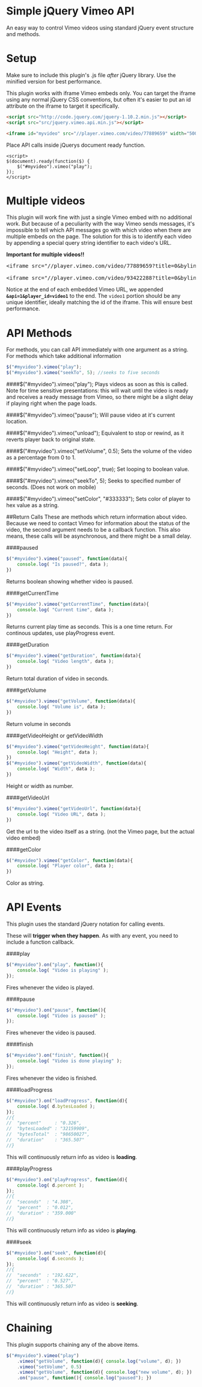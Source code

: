 Simple jQuery Vimeo API
================

An easy way to control Vimeo videos using standard jQuery event structure and methods.

Setup
========
Make sure to include this plugin's .js file *after* jQuery library. Use the minified version for best performance.

This plugin works with iframe Vimeo embeds only. You can target the iframe using any normal jQuery CSS conventions, but often it's easier to put an id attribute on the iframe to target it specifically.

```html
<script src="http://code.jquery.com/jquery-1.10.2.min.js"></script>
<script src="src/jquery.vimeo.api.min.js"></script>

<iframe id="myvideo" src="//player.vimeo.com/video/77889659" width="500" height="281" frameborder="0" webkitallowfullscreen mozallowfullscreen allowfullscreen></iframe>

```

Place API calls inside jQuerys document ready function.

```
<script>
$(document).ready(function($) {
    $("#myvideo").vimeo("play");
});
</script>
```

Multiple videos
========
This plugin will work fine with just a single Vimeo embed with no additional work. But because of a peculiarity with the way Vimeo sends messages, it's impossible to tell which API messages go with which video when there are multiple embeds on the page. The solution for this is to identify each video by appending a special query string identifier to each video's URL.

**Important for multiple videos!!**
<pre>
&lt;iframe src="//player.vimeo.com/video/77889659?title=0&amp;byline=0&amp;portrait=0<strong>&amp;api=1&amp;player_id=video1</strong>" width="500" height="281" frameborder="0" webkitallowfullscreen mozallowfullscreen allowfullscreen&gt;&lt;/iframe&gt;

&lt;iframe src="//player.vimeo.com/video/93422288?title=0&amp;byline=0&amp;portrait=0<strong>&amp;api=1&amp;player_id=video2</strong>" width="500" height="281" frameborder="0" webkitallowfullscreen mozallowfullscreen allowfullscreen&gt;&lt;/iframe&gt;
</pre>
Notice at the end of each embedded Vimeo URL, we appended <strong>`&api=1&player_id=video1`</strong> to the end. The `video1` portion should be any unique identifier, ideally matching the id of the iframe. This will ensure best performance.

API Methods
========
For methods, you can call API immediately with one argument as a string. For methods which take additional information 

```javascript
$("#myvideo").vimeo("play");
$("#myvideo").vimeo("seekTo", 5); //seeks to five seconds
```

####$("#myvideo").vimeo("play");
Plays videos as soon as this is called. Note for time sensitive presentations: this will wait until the video is ready and receives a ready message from Vimeo, so there might be a slight delay if playing right when the page loads.

####$("#myvideo").vimeo("pause");
Will pause video at it's current location.

####$("#myvideo").vimeo("unload");
Equivalent to stop or rewind, as it reverts player back to original state.

####$("#myvideo").vimeo("setVolume", 0.5);
Sets the volume of the video as a percentage from 0 to 1.

####$("#myvideo").vimeo("setLoop", true);
Set looping to boolean value.

####$("#myvideo").vimeo("seekTo", 5);
Seeks to specified number of seconds. (Does not work on mobile)

####$("#myvideo").vimeo("setColor", "#333333");
Sets color of player to hex value as a string.

##Return Calls
These are methods which return information about video. Because we need to contact Vimeo for information about the status of the video, the second argument needs to be a callback function. This also means, these calls will be asynchronous, and there might be a small delay.

####paused
```javascript
$("#myvideo").vimeo("paused", function(data){  
    console.log( "Is paused?", data ); 
})
```
Returns boolean showing whether video is paused.

####getCurrentTime
```javascript
$("#myvideo").vimeo("getCurrentTime", function(data){
	console.log( "Current time", data ); 
})
```
Returns current play time as seconds. This is a one time return. For continous updates, use playProgress event.

####getDuration
```javascript
$("#myvideo").vimeo("getDuration", function(data){
	console.log( "Video length", data ); 
})
```
Return total duration of video in seconds.

####getVolume
```javascript
$("#myvideo").vimeo("getVolume", function(data){
	console.log( "Volume is", data ); 
})
```
Return volume in seconds

####getVideoHeight or getVideoWidth
```javascript
$("#myvideo").vimeo("getVideoHeight", function(data){
	console.log( "Height", data ); 
})
$("#myvideo").vimeo("getVideoWidth", function(data){
	console.log( "Width", data ); 
})
```
Height or width as number.

####getVideoUrl
```javascript
$("#myvideo").vimeo("getVideoUrl", function(data){
	console.log( "Video URL", data ); 
})
```
Get the url to the video itself as a string. (not the Vimeo page, but the actual video embed)

####getColor
```javascript
$("#myvideo").vimeo("getColor", function(data){
	console.log( "Player color", data ); 
})
```
Color as string.

API Events
========
This plugin uses the standard jQuery notation for calling events.

These will **trigger when they happen**. As with any event, you need to include a function callback.


####play
```javascript
$("#myvideo").on("play", function(){
	console.log( "Video is playing" );
});
```
Fires whenever the video is played.

####pause
```javascript
$("#myvideo").on("pause", function(){
	console.log( "Video is paused" );
});
```
Fires whenever the video is paused.

####finish
```javascript
$("#myvideo").on("finish", function(){
	console.log( "Video is done playing" );
});
```
Fires whenever the video is finished.

####loadProgress
```javascript
$("#myvideo").on("loadProgress", function(d){
	console.log( d.bytesLoaded );
});
//{
//	"percent"     : "0.326",
//	"bytesLoaded" : "32159909",
//	"bytesTotal"  : "98650027",
//	"duration"    : "365.507"
//}
```
This will continuously return info as video is **loading**.

####playProgress
```javascript
$("#myvideo").on("playProgress", function(d){
	console.log( d.percent );
});
//{
//	"seconds"  : "4.308",
//	"percent"  : "0.012",
//	"duration" : "359.000"
//}
```
This will continuously return info as video is **playing**.

####seek
```javascript
$("#myvideo").on("seek", function(d){
	console.log( d.seconds );
});
//{
//	"seconds"  : "192.622",
//	"percent"  : "0.527",
//	"duration" : "365.507"
//}
```
This will continuously return info as video is **seeking**.

Chaining
========
This plugin supports chaining any of the above items.

```javascript
$("#myvideo").vimeo("play")
	.vimeo("getVolume", function(d){ console.log("volume", d); })
    .vimeo("setVolume", 0.5)
    .vimeo("getVolume", function(d){ console.log("new volume", d); })
    .on("pause", function(){ console.log("paused"); })
```




